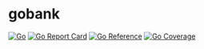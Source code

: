 # gobank

[![Go](https://github.com/codelabs/gobank/actions/workflows/go.yml/badge.svg)](https://github.com/codelabs/gobank/actions/workflows/go.yml)
[![Go Report Card](https://goreportcard.com/badge/github.com/codelabs/gobank)](https://goreportcard.com/report/github.com/codelabs/gobank)
[![Go Reference](https://pkg.go.dev/badge/image)](https://pkg.go.dev/github.com/codelabs/gobank)
[![Go Coverage](https://github.com/codelabs/gobank/wiki/coverage.svg)](https://raw.github.com/wiki/codelabs/gobank/coverage.html)

